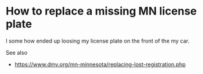 # How to replace a missing MN license plate

I some how ended up loosing my license plate on the front of the my car.

See also

- https://www.dmv.org/mn-minnesota/replacing-lost-registration.php
